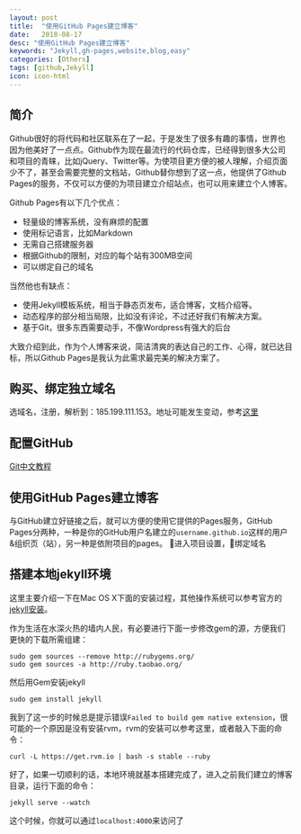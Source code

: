 ```yaml
---
layout: post
title:  "使用GitHub Pages建立博客"
date:   2018-08-17
desc: "使用GitHub Pages建立博客"
keywords: "Jekyll,gh-pages,website,blog,easy"
categories: [Others]
tags: [github,Jekyll]
icon: icon-html
---
```


## 简介
Github很好的将代码和社区联系在了一起，于是发生了很多有趣的事情，世界也因为他美好了一点点。Github作为现在最流行的代码仓库，已经得到很多大公司和项目的青睐，比如jQuery、Twitter等。为使项目更方便的被人理解，介绍页面少不了，甚至会需要完整的文档站，Github替你想到了这一点，他提供了Github Pages的服务，不仅可以方便的为项目建立介绍站点，也可以用来建立个人博客。

Github Pages有以下几个优点：   
 * 轻量级的博客系统，没有麻烦的配置   
 * 使用标记语言，比如Markdown   
 * 无需自己搭建服务器   
 * 根据Github的限制，对应的每个站有300MB空间   
 * 可以绑定自己的域名

当然他也有缺点：

* 使用Jekyll模板系统，相当于静态页发布，适合博客，文档介绍等。   
* 动态程序的部分相当局限，比如没有评论，不过还好我们有解决方案。   
* 基于Git，很多东西需要动手，不像Wordpress有强大的后台   

大致介绍到此，作为个人博客来说，简洁清爽的表达自己的工作、心得，就已达目标，所以Github Pages是我认为此需求最完美的解决方案了。     

## 购买、绑定独立域名
选域名，注册，解析到：185.199.111.153。地址可能发生变动，参考[这里](https://help.github.com/articles/troubleshooting-custom-domains/)

## 配置GitHub
[Git中文教程](https://www.liaoxuefeng.com/wiki/0013739516305929606dd18361248578c67b8067c8c017b000)

## 使用GitHub Pages建立博客
与GitHub建立好链接之后，就可以方便的使用它提供的Pages服务，GitHub Pages分两种，一种是你的GitHub用户名建立的`username.github.io`这样的用户&组织页（站），另一种是依附项目的pages。
进入项目设置，绑定域名

## 搭建本地jekyll环境
这里主要介绍一下在Mac OS X下面的安装过程，其他操作系统可以参考官方的[jekyll安装](https://github.com/mojombo/jekyll/wiki/Install)。

作为生活在水深火热的墙内人民，有必要进行下面一步修改gem的源，方便我们更快的下载所需组建：
```
sudo gem sources --remove http://rubygems.org/
sudo gem sources -a http://ruby.taobao.org/
```
然后用Gem安装jekyll
```
sudo gem install jekyll
```
我到了这一步的时候总是提示错误`Failed to build gem native extension`，很可能的一个原因是没有安装rvm，rvm的安装可以参考这里，或者敲入下面的命令：
```
curl -L https://get.rvm.io | bash -s stable --ruby
```
好了，如果一切顺利的话，本地环境就基本搭建完成了，进入之前我们建立的博客目录，运行下面的命令：
```
jekyll serve --watch
```
这个时候，你就可以通过`localhost:4000`来访问了




